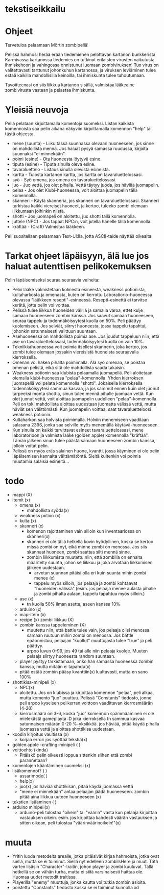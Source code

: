 # tekstiseikkailu

# Ohjeet #

Tervetuloa pelaamaan Mörtin zombipeliä!

Pelissä hahmosi herää erään tiedemiehen pelottavan kartanon bunkkerista.
Karmivassa kartanossa tiedemies on tutkinut erilaisten virusten 
vaikutusta ihmiskehoon ja vahingossa onnistunut luomaan zombiviruksen!
Tuo virus on valitettavasti tarttunut johonkuhun kartanossa, ja viruksen
leviäminen tulee estää kaikilla mahdollisilla keinoilla, tai ihmiskunta tulee
tuhoutumaan.

Tavoitteenasi on siis liikkua kartanon sisällä, valmistaa lääkeaine zombivirusta
vastaan ja pelastaa ihmiskunta.

# Yleisiä neuvoja #

Peliä pelataan kirjoittamalla komentoja suomeksi. Listan kaikista komennoista saa
pelin aikana näkyviin kirjoittamalla komennon "help" tai tästä ohjeesta.
- mene (suunta) - Liiku tässä suunnassa olevaan huoneeseen, jos sinne on mahdollista mennä. 
  Jos haluat pysyä samassa ruudussa, kirjoita suunnaksi "ei minnekään".
- poimi (esine) - Ota huoneesta löytyvä esine.
- tiputa (esine) - Tiputa sinulla oleva esine.
- tavaraluettelo - Listaus sinulla olevista esineistä.
- kartta - Tulosta kartanon kartta, jos kartta on tavaraluettelossasi.
- syö - Syö omena, jos omena on tavaraluettelossasi.
- juo - Juo vettä, jos olet pihalla. Vettä täytyy juoda, jos häviää juomapelin.
- pelaa - Jos olet Klubi-huoneessa, voit aloittaa juomapelin tällä komennolla.
- skanneri - Käytä skanneria, jos skanneri on tavaraluettelossasi. Skanneri tarkistaa kaikki 
  viereiset huoneet, ja kertoo, tuleeko zombi olemaan liikkumaan joihinkin niistä.
- shotti - Jos juomapeli on aloitettu, juo shotti tällä komennolla.
- juttele (NPC) - Jos tapaat NPC:n, voit jutella hänelle tällä komennolla.
- kräftää - (Craft) Valmistaa lääkkeen.

Peli suositellaan pelaamaan Text-UI:lla, jotta ASCII-taide näyttää oikealta.

# Tarkat ohjeet läpäisyyn, älä lue jos haluat autenttisen pelikokemuksen #

Pelin läpäisemiseksi seuraa seuraavia vaiheita:

- Pelin lääke valmistetaan kolmesta esineestä, weakness potionista, kultaharkosta ja
  omenasta, kuten on kerrottu Laboratiorio-huoneessa olevassa "lääkkeen resepti"-esineessä.
  Resepti-esinettä ei tarvitse kerätä, jotta pelin voi voittaa.
- Pelissä tulee liikkua huoneiden välillä ja samalla varoa, ettet kulje samaan huoneeseen zombin
  kanssa. Jos saavut samaan huoneeseen, seuraa tappelu ja todennäköisyytesi kuolla on 50%. Peli päättyy kuolemiseen.
  Jos selviät, siirryt huoneesta, jossa tappelu tapahtui, johonkin satunnaisesti valittuun suuntaan.
- Asehuoneessa on mahdollista poimia ase. Jos joudut tappeluun niin, että ase on tavaraluettelossasi, 
  todennäköisyytesi kuolla on vain 10%.
- Tekniikkahuoneessa voit poimia itsellesi skannerin, joka kertoo, jos zombi tulee olemaan jossakin viereisistä
  huoneista seuraavalla kierroksella.
- Omenan voi hakea pihalta poimimalla. Älä syö omenaa, se poistaa omenan pelistä, eikä sitä
  ole mahdollista saada takaisin.
- Weakness potionin saa klubista pelaamalla juomapeliä. Peli aloitetaan olemalla klubi-huoneessa
  "pelaa"-komennolla. Yhden kierroksen juomapeliä voi pelata komennolla "shotti". Jokaisella kierroksella
  todennäköisyytesi sammua kasvaa, ja jos sammut ennen kuin olet juonut tarpeeksi monta shottia, sinun tulee
  mennä pihalle juomaan vettä. Kun olet juonut vettä, voit aloittaa juomapelin uudelleen "pelaa"-komennolla.
  Peli on toki mahdollista aloittaa uudestaan juomatta välissä vettä, mutta häviät sen välittömästi.
  Kun juomapelin voittaa, saat tavaraluetteloosi weakness potionin.
- Kultaharkon saa holvista poimimalla. Holviin menemiseen vaaditaan salasana 2396, jonka saa selville myös menemällä
  käytävä-huoneeseen.
- Kun sinulla on kaikki tarvittavat esineet tavaraluettelossasi, mene laboratorioon ja valmista lääke
  (golden apple) komennolla "kräftää". Tämän jälkeen sinun tulee päästä samaan huoneeseen zombin kanssa, jolloin
  voitat pelin.
- Pelissä on myös eräs salainen huone, kvantti, jossa käyminen ei ole pelin läpäisemisen kannalta välttämätöntä. 
  Sieltä kuitenkin voi poimia muutamia salaisia esineitä...

# todo
- mappi (X)
- itemit (x)
  - omena (x)
    - mahdollista syödä(x)
  - weakness potion (x)
  - kulta (x)
  - skanneri (x)
    - komenon rajoittaminen vain silloin kun inventaariossa on skanneri(x)
    - skanneri ei ole tällä hetkellä kovin hyödyllinen, koska se kertoo missä zombi on nyt, eikä minne zombi on menossa. Jos siis skannaat huoneen, zombi saattaa silti mennä sinne.
    - zombin liikkumista muutettu niin, että zombilla on ennalta määritelty suunta, johon se liikkuu ja joka arvotaan liikkumisen jälkeen uudestaan.
      - arvotun suunnan pitäisi olla eri kuin suunta mihin zombi menee (x)
      - tappelu myös silloin, jos pelaaja ja zombi kohtaavat "huoneiden välissä" (esim. jos pelaaja menee aulasta pihalle ja zombi pihalta aulaan, tappelu tapahtuu myös silloin.)
  - ase (x)
    - tn kuolla 50% ilman asetta, aseen kanssa 10%
  - arduino (x)
  - map-item (x)
  - recipe (x)
zombi liikkuu (X)
  - zombin kanssa tappeleminen (X)
    - muutettu niin, että battle tulee vain, jos pelaaja olisi menossa samaan ruutuun mihin zombi on menossa. Jos battle epäonnistuu, pelaajan "kuollut" muuttujasta tulee "true" ja peli päättyy.
    - arpoo luvun 0-99, jos 49 tai alle niin pelaaja kuolee. Muuten pelaaja siirtyy huoneesta random suuntaan.
  - player pystyy tarkistamaan, onko hän samassa huoneessa zombin kanssa, mutta mitään ei tapahdu(x)
  - pitää estää zombin pääsy kvanttiin(x) luultavasti, mutta en sano 100%
- shottikisa-minipeli (x)
  - NPC(x)
  - aloitettu. Jos on klubissa ja kirjoittaa komennon "pelaa", peli alkaa, mutta komento "juo" puuttuu. Pelissä "Constants" tiedosto, jonne peli arpoo kyseisen pelikerran voittoon vaadittavan kierrosmäärän (4-20)
  - kierrosmäärä on 3-6, koska "juo" komennon spämmääminen ei ole mielekästä gameplayta :D joka kierroksella tn sammua kasvaa satunnaisen määrän 0-20 %-yksikköä. jos häviää, pitää käydä pihalla juomassa vettä ja aloittaa shottikisa uudestaan.
- koodin kirjoitus vaultissa (x)
  - korjaa errori jos syöttää tekstiä(x)
- golden apple -crafting-minipeli ( )
- voittoehto (kinda)
  - Pitäiskö pelin oikeesti loppua sittenkin siihen että zombi parannetaan?
- komentojen kääntäminen suomeksi (x)
- lisäkomennot? ( ) 
  - assarimode( )
  - help(x)
  - juo(x) jos häviää shottikisan, pitää käydä juomassa vettä
  - "mene ei minnekään" antaa pelaajan jäädä huoneeseen. zombin pitää aina liikkua uuteen huoneeseen (x)
- tekstien lisääminen ( )
- arduino minipeli(x)
  - arduino-peli tulostaa "oikein" tai "väärin" vasta kun pelaaja kirjoittaa vastauksen oikein. esim. jos kirjoittaa kahdesti väärän vastauksen ja sitten oikean, peli tulostaa "väärinväärinoikein!"(x)

# muuta

- Yritin luoda metodeita arealle, jotka pitäisivät kirjaa hahmoista, jotka ovat siellä, mutta se ei toiminut. Siellä nyt edelleen zombiIsHere ja muut. Tätä varten lisäsin "Character"-traitin, johon player ja zombi kuuluvat. Tällä hetkellä se on vähän turha, mutta ei siitä varsinaisesti haittaa ole. Huomaa uudet metodit traitissa.
- Playerilla "enemy" muuttuja, jonka kautta voi tutkia zombin asioita.
- poistettu "Constants" tiedosto koska se ei toiminut kunnolla xd
